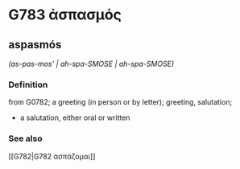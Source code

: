 # G783 ἀσπασμός

## aspasmós

_(as-pas-mos' | ah-spa-SMOSE | ah-spa-SMOSE)_

### Definition

from G0782; a greeting (in person or by letter); greeting, salutation; 

- a salutation, either oral or written

### See also

[[G782|G782 ἀσπάζομαι]]
